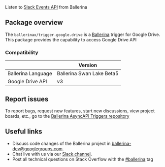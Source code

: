 Listen to [Slack Events API](https://api.slack.com/events) from Ballerina

## Package overview
The `ballerinax/trigger.google.drive` is a [Ballerina](https://ballerina.io/) trigger for Google Drive.
This package provides the capability to access Google Drive API

### Compatibility
|                               | Version                        |
|-------------------------------|--------------------------------|
| Ballerina Language            | Ballerina Swan Lake Beta5      |
| Google Drive API              | v3                             | 

## Report issues
To report bugs, request new features, start new discussions, view project boards, etc., go to the [Ballerina AsyncAPI Triggers repository](https://github.com/ballerina-platform/asyncapi-triggers)

## Useful links
- Discuss code changes of the Ballerina project in [ballerina-dev@googlegroups.com](mailto:ballerina-dev@googlegroups.com).
- Chat live with us via our [Slack channel](https://ballerina.io/community/slack/).
- Post all technical questions on Stack Overflow with the [#ballerina](https://stackoverflow.com/questions/tagged/ballerina) tag